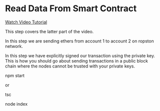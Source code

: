 # Read Data From Smart Contract

[Watch Video Tutorial](https://www.youtube.com/watch?v=uFdjZ-B3GCM&list=PLS5SEs8ZftgXlCGXNfzKdq7nGBcIaVOdN&index=3)

This step covers the latter part of the video.

In this step we are sending ethers from account 1 to account 2 on ropston network. 

In this step we have explicitly signed our transaction using the private key. This is how you should go about sending transactions in a public block chain where the nodes cannot be trusted with your private keys.

npm start

or

tsc

node index




